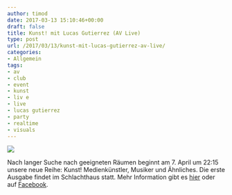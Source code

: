 ```yaml
---
author: timod
date: 2017-03-13 15:10:46+00:00
draft: false
title: Kunst! mit Lucas Gutierrez (AV Live)
type: post
url: /2017/03/13/kunst-mit-lucas-gutierrez-av-live/
categories:
- Allgemein
tags:
- av
- club
- event
- kunst
- liv e
- live
- lucas gutierrez
- party
- realtime
- visuals
---
```


[![](https://www.fablab-neckar-alb.org/wp-content/uploads/2017/03/lucas-1024x576.png)
](https://www.fablab-neckar-alb.org/wp-content/uploads/2017/03/lucas.png)

Nach langer Suche nach geeigneten Räumen beginnt am 7. April um 22:15 unsere neue Reihe: Kunst! Medienkünstler, Musiker und Ähnliches. Die erste Ausgabe findet im Schlachthaus statt. Mehr Information gibt es [hier](https://www.fablab-neckar-alb.org/event/kunst-lucas-gutierrez-live-av-performance/) oder auf [Facebook](https://www.facebook.com/events/995336473930849/?acontext=%7B%22action_history%22%3A%22[%7B%5C%22surface%5C%22%3A%5C%22messaging%5C%22%2C%5C%22mechanism%5C%22%3A%5C%22attachment%5C%22%2C%5C%22extra_data%5C%22%3A%7B%7D%7D]%22%7D).






